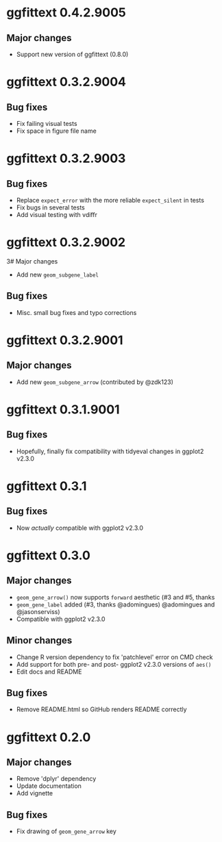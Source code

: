 # ggfittext 0.4.2.9005

## Major changes

- Support new version of ggfittext (0.8.0)

# ggfittext 0.3.2.9004

## Bug fixes

- Fix failing visual tests
- Fix space in figure file name

# ggfittext 0.3.2.9003

## Bug fixes

- Replace `expect_error` with the more reliable `expect_silent` in tests
- Fix bugs in several tests
- Add visual testing with vdiffr

# ggfittext 0.3.2.9002

3# Major changes

- Add new `geom_subgene_label`

## Bug fixes

- Misc. small bug fixes and typo corrections

# ggfittext 0.3.2.9001

## Major changes

- Add new `geom_subgene_arrow` (contributed by @zdk123)

# ggfittext 0.3.1.9001

## Bug fixes

- Hopefully, finally fix compatibility with tidyeval changes in ggplot2 v2.3.0

# ggfittext 0.3.1

## Bug fixes

- Now *actually* compatible with ggplot2 v2.3.0

# ggfittext 0.3.0

## Major changes

- `geom_gene_arrow()` now supports `forward` aesthetic (#3 and #5, thanks
- `geom_gene_label` added (#3, thanks @adomingues)
  @adomingues and @jasonserviss)
- Compatible with ggplot2 v2.3.0

## Minor changes

- Change R version dependency to fix 'patchlevel' error on CMD check
- Add support for both pre- and post- ggplot2 v2.3.0 versions of `aes()`
- Edit docs and README

## Bug fixes

- Remove README.html so GitHub renders README correctly

# ggfittext 0.2.0

## Major changes

- Remove 'dplyr' dependency
- Update documentation
- Add vignette

## Bug fixes

- Fix drawing of `geom_gene_arrow` key
